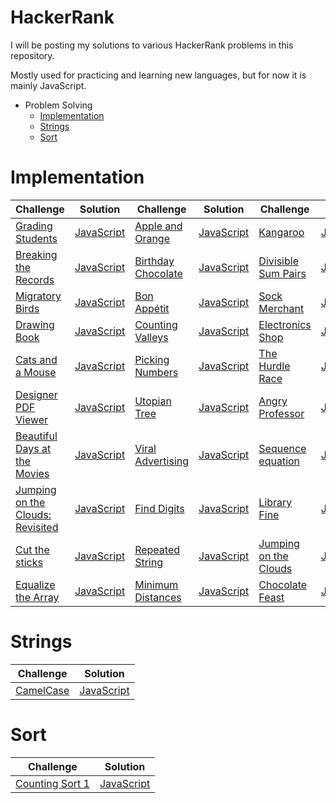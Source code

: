 HackerRank
==========
I will be posting my solutions to various HackerRank problems in this repository.

Mostly used for practicing and learning new languages, but for now it is mainly JavaScript.

* Problem Solving
    * [Implementation](#implementation)
    * [Strings](#strings)
    * [Sort](#sort)

# Implementation

Challenge|Solution|Challenge|Solution|Challenge|Solution
---------|--------|---------|--------|---------|--------
[Grading Students](https://www.hackerrank.com/challenges/grading/problem)|[JavaScript](ProblemSolving/Implementation/gradingStudents.js)|[Apple and Orange](https://www.hackerrank.com/challenges/apple-and-orange/problem)|[JavaScript](ProblemSolving/Implementation/appleAndOrange.js)|[Kangaroo](https://www.hackerrank.com/challenges/kangaroo/problem)|[JavaScript](ProblemSolving/Implementation/kangaroo.js)
[Breaking the Records](https://www.hackerrank.com/challenges/breaking-best-and-worst-records/problem)|[JavaScript](ProblemSolving/Implementation/breakingTheRecords.js)|[Birthday Chocolate](https://www.hackerrank.com/challenges/the-birthday-bar/problem)|[JavaScript](ProblemSolving/Implementation/birthdayChocolate.js)|[Divisible Sum Pairs](https://www.hackerrank.com/challenges/divisible-sum-pairs/problem)|[JavaScript](ProblemSolving/Implementation/divisibleSumPairs.js)
[Migratory Birds](https://www.hackerrank.com/challenges/migratory-birds/problem)|[JavaScript](ProblemSolving/Implementation/migratoryBirds.js)|[Bon Appétit](https://www.hackerrank.com/challenges/bon-appetit/problem)|[JavaScript](ProblemSolving/Implementation/bonAppetit.js)|[Sock Merchant](https://www.hackerrank.com/challenges/sock-merchant/problem)|[JavaScript](ProblemSolving/Implementation/sockMerchant.js)
[Drawing Book](https://www.hackerrank.com/challenges/drawing-book/problem)|[JavaScript](ProblemSolving/Implementation/drawingBook.js)|[Counting Valleys](https://www.hackerrank.com/challenges/counting-valleys/problem)|[JavaScript](ProblemSolving/Implementation/countingValleys.js)|[Electronics Shop](https://www.hackerrank.com/challenges/electronics-shop/problem)|[JavaScript](ProblemSolving/Implementation/electronicsShop.js)
[Cats and a Mouse](https://www.hackerrank.com/challenges/cats-and-a-mouse/problem)|[JavaScript](ProblemSolving/Implementation/catsAndAMouse.js)|[Picking Numbers](https://www.hackerrank.com/challenges/picking-numbers/problem)|[JavaScript](ProblemSolving/Implementation/pickingNumbers.js)|[The Hurdle Race](https://www.hackerrank.com/challenges/the-hurdle-race/problem)|[JavaScript](ProblemSolving/Implementation/theHurdleRace.js)
[Designer PDF Viewer](https://www.hackerrank.com/challenges/designer-pdf-viewer/problem)|[JavaScript](ProblemSolving/Implementation/designerPdfViewer.js)|[Utopian Tree](https://www.hackerrank.com/challenges/utopian-tree/problem)|[JavaScript](ProblemSolving/Implementation/utopianTree.js)|[Angry Professor](https://www.hackerrank.com/challenges/angry-professor/problem)|[JavaScript](ProblemSolving/Implementation/angryProfessor.js)
[Beautiful Days at the Movies](https://www.hackerrank.com/challenges/beautiful-days-at-the-movies/problem)|[JavaScript](ProblemSolving/Implementation/beautifulDaysAtTheMovies.js)|[Viral Advertising](https://www.hackerrank.com/challenges/strange-advertising/problem)|[JavaScript](ProblemSolving/Implementation/viralAdvertising.js)|[Sequence equation](https://www.hackerrank.com/challenges/permutation-equation/problem)|[JavaScript](ProblemSolving/Implementation/sequenceEquation.js)
[Jumping on the Clouds: Revisited](https://www.hackerrank.com/challenges/jumping-on-the-clouds-revisited/problem)|[JavaScript](ProblemSolving/Implementation/jumpingOnTheCloudsRevisited.js)|[Find Digits](https://www.hackerrank.com/challenges/find-digits/problem)|[JavaScript](ProblemSolving/Implementation/findDigits.js)|[Library Fine](https://www.hackerrank.com/challenges/library-fine/problem)|[JavaScript](ProblemSolving/Implementation/libraryFine.js)
[Cut the sticks](https://www.hackerrank.com/challenges/cut-the-sticks/problem)|[JavaScript](ProblemSolving/Implementation/cutTheSticks.js)|[Repeated String](https://www.hackerrank.com/challenges/repeated-string/problem)|[JavaScript](ProblemSolving/Implementation/repeatedString.js)|[Jumping on the Clouds](https://www.hackerrank.com/challenges/jumping-on-the-clouds/problem)|[JavaScript](ProblemSolving/Implementation/jumpingOnTheClouds.js)
[Equalize the Array](https://www.hackerrank.com/challenges/equality-in-a-array/problem)|[JavaScript](ProblemSolving/Implementation/equalizeTheArray.js)|[Minimum Distances](https://www.hackerrank.com/challenges/minimum-distances/problem)|[JavaScript](ProblemSolving/Implementation/minimumDistances.js)|[Chocolate Feast](https://www.hackerrank.com/challenges/chocolate-feast/problem)|[JavaScript](ProblemSolving/Implementation/chocolateFeast.js)


# Strings 

Challenge|Solution
---------|--------
[CamelCase](https://www.hackerrank.com/challenges/camelcase/problem)|[JavaScript](ProblemSolving/Strings/camelCase.js)

# Sort

Challenge|Solution
---------|--------
[Counting Sort 1](https://www.hackerrank.com/challenges/countingsort1/problem)|[JavaScript](ProblemSolving/Sort/countingSort1.js)